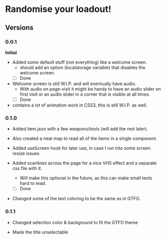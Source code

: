 # Randomise your loadout!

## Versions

### 0.0.1
**Initial**

- Added some default stuff (not everything) like a welcome screen.
  - should add an option (localstorage variable) that disables the welcome screen.
  - [ ] Done

- Welcome screen is still W.I.P. and will eventually have audio.
  - With audio on page-visit it might be handy to have an audio slider on first visit or an audio slider in a corner that is visible at all times.
  - [ ] Done

- contains a lot of animation work in CSS3, this is still W.I.P. as well.

### 0.1.0

- Added item.json with a few weapons/tools (will add the rest later).
  
- Also created a neat map to read all of the items in a single component.
  
- Added useScreen hook for later use, in case I run into some screen resize issues.

- Added scanlines across the page for a nice VHS effect and a separate css file with it.
  - Will make this optional in the future, as this can make small texts hard to read.
  - [ ] Done

-   Changed some of the text coloring to be the same as in GTFO.

### 0.1.1

- Changed selection color & background to fit the GTFO theme

- Made the title unselectable
